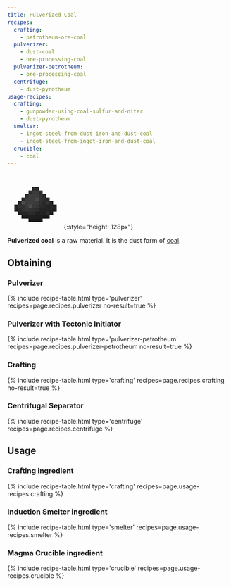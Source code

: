 ```yaml
---
title: Pulverized Coal
recipes:
  crafting:
    - petrotheum-ore-coal
  pulverizer:
    - dust-coal
    - ore-processing-coal
  pulverizer-petrotheum:
    - ore-processing-coal
  centrifuge:
    - dust-pyrotheum
usage-recipes:
  crafting:
    - gunpowder-using-coal-sulfur-and-niter
    - dust-pyrotheum
  smelter:
    - ingot-steel-from-dust-iron-and-dust-coal
    - ingot-steel-from-ingot-iron-and-dust-coal
  crucible:
    - coal
---
```


![Pulverized coal](/assets/images/thermal-foundation/dust-coal.png){:style="height: 128px"}


**Pulverized coal** is a raw material. It is the dust form of
[coal](https://minecraft.gamepedia.com/Coal).


Obtaining
---------

### Pulverizer
{% include recipe-table.html type='pulverizer' recipes=page.recipes.pulverizer no-result=true %}

### Pulverizer with Tectonic Initiator
{% include recipe-table.html type='pulverizer-petrotheum' recipes=page.recipes.pulverizer-petrotheum no-result=true %}

### Crafting
{% include recipe-table.html type='crafting' recipes=page.recipes.crafting no-result=true %}

### Centrifugal Separator
{% include recipe-table.html type='centrifuge' recipes=page.recipes.centrifuge %}


Usage
-----

### Crafting ingredient
{% include recipe-table.html type='crafting' recipes=page.usage-recipes.crafting %}

### Induction Smelter ingredient
{% include recipe-table.html type='smelter' recipes=page.usage-recipes.smelter %}

### Magma Crucible ingredient
{% include recipe-table.html type='crucible' recipes=page.usage-recipes.crucible %}
